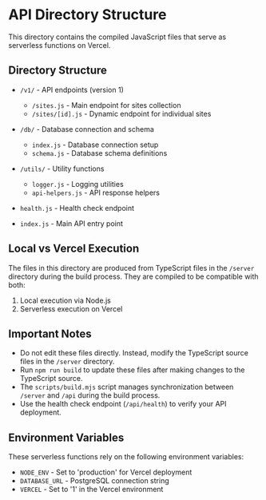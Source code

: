 # API Directory Structure

This directory contains the compiled JavaScript files that serve as serverless functions on Vercel.

## Directory Structure

- `/v1/` - API endpoints (version 1)
  - `/sites.js` - Main endpoint for sites collection
  - `/sites/[id].js` - Dynamic endpoint for individual sites
  
- `/db/` - Database connection and schema
  - `index.js` - Database connection setup
  - `schema.js` - Database schema definitions
  
- `/utils/` - Utility functions
  - `logger.js` - Logging utilities
  - `api-helpers.js` - API response helpers

- `health.js` - Health check endpoint
- `index.js` - Main API entry point

## Local vs Vercel Execution

The files in this directory are produced from TypeScript files in the `/server` directory during the build process. They are compiled to be compatible with both:

1. Local execution via Node.js
2. Serverless execution on Vercel

## Important Notes

- Do not edit these files directly. Instead, modify the TypeScript source files in the `/server` directory.
- Run `npm run build` to update these files after making changes to the TypeScript source.
- The `scripts/build.mjs` script manages synchronization between `/server` and `/api` during the build process.
- Use the health check endpoint (`/api/health`) to verify your API deployment.

## Environment Variables

These serverless functions rely on the following environment variables:

- `NODE_ENV` - Set to 'production' for Vercel deployment
- `DATABASE_URL` - PostgreSQL connection string
- `VERCEL` - Set to '1' in the Vercel environment 